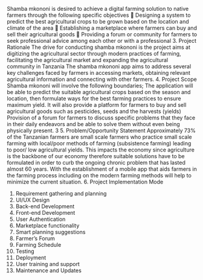 Shamba mkononi is desired to achieve a digital farming solution to native farmers through the
following specific objectives
 Designing a system to predict the best agricultural crops to be grown based on the location
and climate of the area
 Establishing a marketplace where farmers can buy and sell their agricultural goods
 Providing a forum or community for farmers to seek professional advice among each other or
with a professional
3. Project Rationale
The drive for conducting shamba mkononi is the project aims at digitizing the agricultural sector
through modern practices of farming, facilitating the agricultural market and expanding the
agricultural community in Tanzania
The shamba mkononi app aims to address several key challenges faced by farmers in accessing
markets, obtaining relevant agricultural information and connecting with other farmers. 4. Project Scope
Shamba mkononi will involve the following boundaries;
The application will be able to predict the suitable agricultural crops based on the season and
location, then formulate ways for the best farming practices to ensure maximum yield. It will also provide a platform for farmers to buy and sell agricultural goods such as pesticides, seeds and the harvests (yields)
Provision of a forum for farmers to discuss specific problems that they face in their daily
endeavors and be able to solve them without even being physically present.
3
5. Problem/Opportunity Statement
Approximately 73% of the Tanzanian farmers are small scale farmers who practice small scale
farming with local/poor methods of farming (subsistence farming) leading to poor/ low
agricultural yields. This impacts the economy since agriculture is the backbone of our economy therefore suitable
solutions have to be formulated in order to curb the ongoing chronic problem that has lasted
almost 60 years. With the establishment of a mobile app that aids farmers in the farming process including on the
modern farming methods will help to minimize the current situation. 6. Project Implementation Mode
1. Requirement gathering and planning
2. UI/UX Design
3. Back-end Development
4. Front-end Development
5. User Authentication
6. Marketplace functionality
7. Smart planning suggestions
8. Farmer’s Forum
9. Farming Schedule
10. Testing
11. Deployment
12. User training and support
13. Maintenance and Updates
